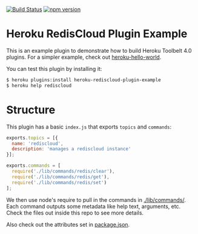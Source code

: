 [![Build Status](https://travis-ci.org/heroku/heroku-rediscloud-plugin-example.svg?branch=master)](https://travis-ci.org/heroku/heroku-rediscloud-plugin-example)
[![npm version](https://badge.fury.io/js/heroku-rediscloud-plugin-example.svg)](http://badge.fury.io/js/heroku-rediscloud-plugin-example)

Heroku RedisCloud Plugin Example
================================

This is an example plugin to demonstrate how to build Heroku Toolbelt 4.0 plugins. For a simpler example, check out [heroku-hello-world](https://github.com/heroku/heroku-hello-world).

You can test this plugin by installing it:

```sh
$ heroku plugins:install heroku-rediscloud-plugin-example
$ heroku help rediscloud
```

Structure
=========

This plugin has a basic `index.js` that exports `topics` and `commands`:

```javascript
exports.topics = [{
  name: 'rediscloud',
  description: 'manages a rediscloud instance'
}];

exports.commands = [
  require('./lib/commands/redis/clear'),
  require('./lib/commands/redis/get'),
  require('./lib/commands/redis/set')
];
```

We then use node's require to pull in the commands in [./lib/commands/](./lib/commands/). Each command outputs some metadata like help text, arguments, etc. Check the files out inside this repo to see more details.

Also check out the attributes set in [package.json](./package.json).
